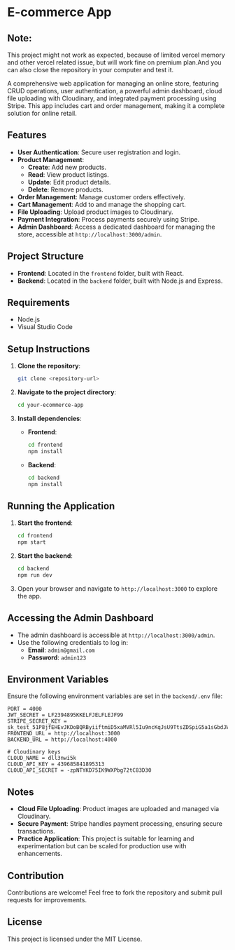 # E-commerce App

## Note:
This project might not work as expected, because of limited vercel memory and other vercel related issue, but will work fine on premium plan.And you can also close the repository in your computer and test it.

A comprehensive web application for managing an online store, featuring CRUD operations, user authentication, a powerful admin dashboard, cloud file uploading with Cloudinary, and integrated payment processing using Stripe. This app includes cart and order management, making it a complete solution for online retail.

## Features

- **User Authentication**: Secure user registration and login.
- **Product Management**: 
  - **Create**: Add new products.
  - **Read**: View product listings.
  - **Update**: Edit product details.
  - **Delete**: Remove products.
- **Order Management**: Manage customer orders effectively.
- **Cart Management**: Add to and manage the shopping cart.
- **File Uploading**: Upload product images to Cloudinary.
- **Payment Integration**: Process payments securely using Stripe.
- **Admin Dashboard**: Access a dedicated dashboard for managing the store, accessible at `http://localhost:3000/admin`.

## Project Structure

- **Frontend**: Located in the `frontend` folder, built with React.
- **Backend**: Located in the `backend` folder, built with Node.js and Express.

## Requirements

- Node.js
- Visual Studio Code

## Setup Instructions

1. **Clone the repository**:
   ```bash
   git clone <repository-url>
   ```

2. **Navigate to the project directory**:
   ```bash
   cd your-ecommerce-app
   ```

3. **Install dependencies**:

   - **Frontend**:
     ```bash
     cd frontend
     npm install
     ```

   - **Backend**:
     ```bash
     cd backend
     npm install
     ```

## Running the Application

1. **Start the frontend**:
   ```bash
   cd frontend
   npm start
   ```

2. **Start the backend**:
   ```bash
   cd backend
   npm run dev
   ```

3. Open your browser and navigate to `http://localhost:3000` to explore the app.

## Accessing the Admin Dashboard

- The admin dashboard is accessible at `http://localhost:3000/admin`.
- Use the following credentials to log in:
  - **Email**: `admin@gmail.com`
  - **Password**: `admin123`

## Environment Variables

Ensure the following environment variables are set in the `backend/.env` file:

```
PORT = 4000
JWT_SECRET = LF2394895KKELFJELFLEJF99
STRIPE_SECRET_KEY = sk_test_51P8jfEHEvJKDoBQRByiiftmiD5xaMVRl5Iu9ncKqJsU9TtsZDSpiG5a1sGbdJWtUofq11V2ZPwISwqIm6KYtd3nj00PPrvntfP
FRONTEND_URL = http://localhost:3000
BACKEND_URL = http://localhost:4000

# Cloudinary keys
CLOUD_NAME = dll3nwi5k
CLOUD_API_KEY = 439685841895313
CLOUD_API_SECRET = -zpNTYKD75IK9WXPbg72tC83D30
```

## Notes

- **Cloud File Uploading**: Product images are uploaded and managed via Cloudinary.
- **Secure Payment**: Stripe handles payment processing, ensuring secure transactions.
- **Practice Application**: This project is suitable for learning and experimentation but can be scaled for production use with enhancements.

## Contribution

Contributions are welcome! Feel free to fork the repository and submit pull requests for improvements.

## License

This project is licensed under the MIT License.
